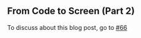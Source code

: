## From Code to Screen (Part 2)

To discuss about this blog post, go to [#66](https://github.com/ngxson/blog-comments/issues/66)

<!-- {"issue":66} -->